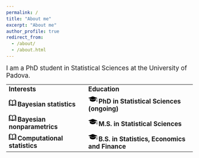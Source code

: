 ```yaml
---
permalink: /
title: "About me"
excerpt: "About me"
author_profile: true
redirect_from: 
  - /about/
  - /about.html
---
```

<font style="font-size:17px">
I am a PhD student in Statistical Sciences at the University of Padova. 
</font>



<table border="0">
 <tr>
    <td><b style="font-size:17px">Interests</b></td>
    <td><b style="font-size:17px">Education</b></td>
 </tr>
   <tr>
 <td><img src="../images/index.png" width="20"> <b style="font-size:17px"> Bayesian statistics </b></td>
 <td> <img src="../images/49944.png" width="24">  <b style="font-size:17px">  PhD in Statistical Sciences (ongoing)</b></td>
 </tr>
 <tr>
    <td><img src="../images/index.png" width="20">  <b style="font-size:17px">  Bayesian nonparametrics</b></td>
    <td><img src="../images/49944.png" width="24">  <b style="font-size:17px">  M.S. in Statistical Sciences</b></td>
 </tr>
 <tr>
    <td><img src="../images/index.png" width="20">  <b style="font-size:17px"> Computational statistics </b></td>
    <td><img src="../images/49944.png" width="24">  <b style="font-size:17px"> B.S. in Statistics, Economics and Finance</b></td>
 </tr>
</table>
